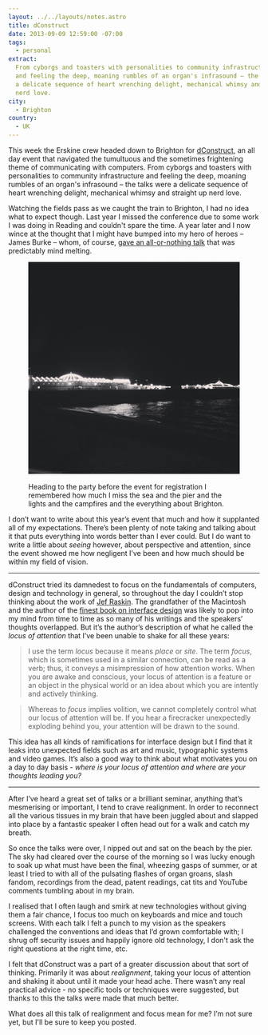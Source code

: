 ```yaml
---
layout: ../../layouts/notes.astro
title: dConstruct
date: 2013-09-09 12:59:00 -07:00
tags:
  - personal
extract:
  From cyborgs and toasters with personalities to community infrastructure
  and feeling the deep, moaning rumbles of an organ's infrasound – the talks were
  a delicate sequence of heart wrenching delight, mechanical whimsy and straight up
  nerd love.
city:
  - Brighton
country:
  - UK
---
```


This week the Erskine crew headed down to Brighton for [dConstruct](http://2013.dconstruct.org/), an all day event that navigated the tumultuous and the sometimes frightening theme of communicating with computers. From cyborgs and toasters with personalities to community infrastructure and feeling the deep, moaning rumbles of an organ's infrasound – the talks were a delicate sequence of heart wrenching delight, mechanical whimsy and straight up nerd love.

Watching the fields pass as we caught the train to Brighton, I had no idea what to expect though. Last year I missed the conference due to some work I was doing in Reading and couldn't spare the time. A year later and I now wince at the thought that I might have bumped into my hero of heroes – James Burke – whom, of course, [gave an all-or-nothing talk](http://archive.dconstruct.org/2012/admiralshovel) that was predictably mind melting.

<figure>
<img src="/images/brighton-pier.jpg" alt="Brighton pier" />
<figcaption><p>Heading to the party before the event for registration I remembered how much I miss the sea and the pier and the lights and the campfires and the everything about Brighton.</p></figcaption>
</figure>

I don’t want to write about this year’s event that much and how it supplanted all of my expectations. There’s been plenty of note taking and talking about it that puts everything into words better than I ever could. But I do want to write a little about _seeing_ however, about perspective and attention, since the event showed me how negligent I’ve been and how much should be within my field of vision.

---

dConstruct tried its damnedest to focus on the fundamentals of computers, design and technology in general, so throughout the day I couldn’t stop thinking about the work of [Jef Raskin](http://en.wikipedia.org/wiki/Jef_Raskin). The grandfather of the Macintosh and the author of the [finest book on interface design](http://en.wikipedia.org/wiki/The_Humane_Interface) was likely to pop into my mind from time to time as so many of his writings and the speakers’ thoughts overlapped. But it’s the author’s description of what he called the _locus of attention_ that I’ve been unable to shake for all these years:

> I use the term _locus_ because it means _place_ or _site_. The term _focus_, which is sometimes used in a similar connection, can be read as a verb; thus, it conveys a misimpression of how attention works. When you are awake and conscious, your locus of attention is a feature or an object in the physical world or an idea about which you are intently and actively thinking.

> Whereas to _focus_ implies volition, we cannot completely control what our locus of attention will be. If you hear a firecracker unexpectedly exploding behind you, your attention will be drawn to the sound.

This idea has all kinds of ramifications for interface design but I find that it leaks into unexpected fields such as art and music, typographic systems and video games. It’s also a good way to think about what motivates you on a day to day basis - _where is your locus of attention and where are your thoughts leading you?_

---

After I’ve heard a great set of talks or a brilliant seminar, anything that’s mesmerising or important, I tend to crave realignment. In order to reconnect all the various tissues in my brain that have been juggled about and slapped into place by a fantastic speaker I often head out for a walk and catch my breath.

So once the talks were over, I nipped out and sat on the beach by the pier. The sky had cleared over the course of the morning so I was lucky enough to soak up what must have been the final, wheezing gasps of summer, or at least I tried to with all of the pulsating flashes of organ groans, slash fandom, recordings from the dead, patent readings, cat tits and YouTube comments tumbling about in my brain.

I realised that I often laugh and smirk at new technologies without giving them a fair chance, I focus too much on keyboards and mice and touch screens. With each talk I felt a punch to my vision as the speakers challenged the conventions and ideas that I’d grown comfortable with; I shrug off security issues and happily ignore old technology, I don't ask the right questions at the right time, etc.

I felt that dConstruct was a part of a greater discussion about that sort of thinking. Primarily it was about _realignment_, taking your locus of attention and shaking it about until it made your head ache. There wasn’t any real practical advice - no specific tools or techniques were suggested, but thanks to this the talks were made that much better.

What does all this talk of realignment and focus mean for me? I’m not sure yet, but I'll be sure to keep you posted.
